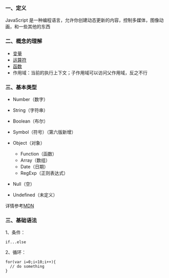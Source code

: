 ### 一、定义

JavaScript 是一种编程语言，允许你创建动态更新的内容，控制多媒体，图像动画，和一些其他的东西

### 二、概念的理解

* [变量](https://developer.mozilla.org/zh-CN/docs/Learn/JavaScript/First_steps/Variables)
* [运算符](https://developer.mozilla.org/zh-CN/docs/Learn/JavaScript/First_steps/Math)
* [函数](https://developer.mozilla.org/zh-CN/docs/Learn/JavaScript/Building_blocks/Functions)
* 作用域：当前的执行上下文；子作用域可以访问父作用域，反之不行

### 三、基本类型

* Number（数字）

* String（字符串）

* Boolean（布尔）

* Symbol（符号）（第六版新增）

* Object（对象）

  * Function（函数）
  * Array（数组）
  * Date（日期）
  * RegExp（正则表达式）

* Null（空）
* Undefined（未定义）

详情参考[MDN](https://developer.mozilla.org/zh-CN/docs/Web/JavaScript/A_re-introduction_to_JavaScript)

### 三、基础语法

1、条件：

```
if...else
```

2、循环：

```
for(var i=0;i<10;i++){
  // do something
}
```









